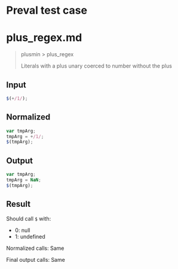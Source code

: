 # Preval test case

# plus_regex.md

> plusmin > plus_regex
>
> Literals with a plus unary coerced to number without the plus

## Input

`````js filename=intro
$(+/1/);
`````

## Normalized

`````js filename=intro
var tmpArg;
tmpArg = +/1/;
$(tmpArg);
`````

## Output

`````js filename=intro
var tmpArg;
tmpArg = NaN;
$(tmpArg);
`````

## Result

Should call `$` with:
 - 0: null
 - 1: undefined

Normalized calls: Same

Final output calls: Same
